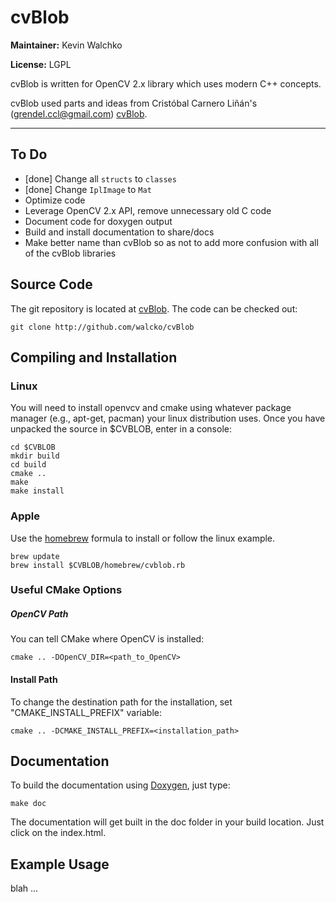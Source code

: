 # cvBlob

**Maintainer:** Kevin Walchko

**License:** LGPL

cvBlob is written for OpenCV 2.x library which uses modern C++ concepts. 

cvBlob used parts and ideas from Cristóbal Carnero Liñán's (grendel.ccl@gmail.com) 
[cvBlob](http://code.google.com/p/cvblob/). 

---------------------------------------------------------------------------------------

## To Do

* [done] Change all `structs` to `classes`
* [done] Change `IplImage` to `Mat`
* Optimize code 
* Leverage OpenCV 2.x API, remove unnecessary old C code
* Document code for doxygen output
* Build and install documentation to share/docs
* Make better name than cvBlob so as not to add more confusion with all of the cvBlob libraries

## Source Code

The git repository is located at [cvBlob](http://github.com/walcko/cvBlob). The code can be checked out:

	git clone http://github.com/walcko/cvBlob

## Compiling and Installation

### Linux

You will need to install openvcv and cmake using whatever package manager (e.g., apt-get,
pacman) your linux distribution uses. Once you have unpacked the source in $CVBLOB, enter 
in a console:

	cd $CVBLOB
	mkdir build
	cd build
	cmake ..
	make
	make install

### Apple

Use the [homebrew](http://mxcl.github.com/homebrew/) formula to install or follow the 
linux example.

    brew update
    brew install $CVBLOB/homebrew/cvblob.rb

### Useful CMake Options

##### OpenCV Path

You can tell CMake where OpenCV is installed:

	cmake .. -DOpenCV_DIR=<path_to_OpenCV>

#### Install Path

To change the destination path for the installation, set "CMAKE_INSTALL_PREFIX" variable:

	cmake .. -DCMAKE_INSTALL_PREFIX=<installation_path>

## Documentation

To build the documentation using [Doxygen](), just type:

    make doc

The documentation will get built in the doc folder in your build location. Just click
on the index.html.

## Example Usage

blah ...
